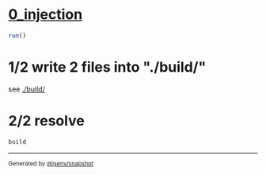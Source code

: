 # [0_injection](../../injections_build.test.mjs#L32)

```js
run()
```

# 1/2 write 2 files into "./build/"

see [./build/](./build/)

# 2/2 resolve

```js
build
```

---

<sub>
  Generated by <a href="https://github.com/jsenv/core/tree/main/packages/independent/snapshot">@jsenv/snapshot</a>
</sub>
